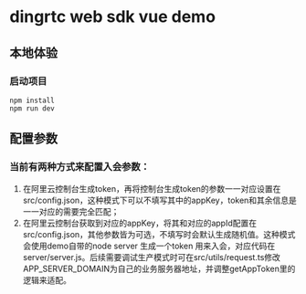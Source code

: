 # dingrtc web sdk vue demo

## 本地体验

### 启动项目

```
npm install
npm run dev
```

## 配置参数

### 当前有两种方式来配置入会参数：

1. 在阿里云控制台生成token，再将控制台生成token的参数一一对应设置在src/config.json，这种模式下可以不填写其中的appKey，token和其余信息是一一对应的需要完全匹配；
2. 在阿里云控制台获取到对应的appKey，将其和对应的appId配置在src/config.json，其他参数皆为可选，不填写时会默认生成随机值。这种模式会使用demo自带的node server 生成一个token 用来入会，对应代码在server/server.js。后续需要调试生产模式时可在src/utils/request.ts修改APP_SERVER_DOMAIN为自己的业务服务器地址，并调整getAppToken里的逻辑来适配。
